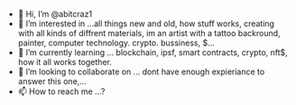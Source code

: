 - 👋 Hi, I’m @abitcraz1
- 👀 I’m interested in ...all things new and old, how stuff works, creating with all kinds of diffrent materials, im an artist with a tattoo backround, painter, computer technology. crypto. bussiness, $...
- 🌱 I’m currently learning ... blockchain, ipsf, smart contracts, crypto, nft$, how it all works together. 
- 💞️ I’m looking to collaborate on ... dont have enough expieriance to answer this one,...
- 📫 How to reach me ...?

<!---
abitcraz1/abitcraz1 is a ✨ special ✨ repository because its `README.md` (this file) appears on your GitHub profile.
You can click the Preview link to take a look at your changes.
--->
